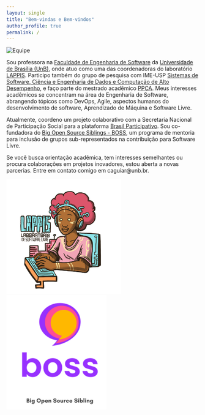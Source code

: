 ```yaml
---
layout: single
title: "Bem-vindas e Bem-vindos"
author_profile: true
permalink: /
---
```


![Equipe](/images/lab.png)

Sou professora na [Faculdade de Engenharia de Software](http://fga.unb.br) da [Universidade de Brasília (UnB)](http://www.unb.br/), onde atuo como uma das coordenadoras do laboratório [LAPPIS](https://lappis-unb.github.io/lappis.rocks/). Participo também do grupo de pesquisa com IME-USP [Sistemas de Software, Ciência e Engenharia de Dados e Computação de Alto Desempenho](https://dgp.cnpq.br/dgp/espelhogrupo/633486), e faço parte do mestrado acadêmico [PPCA](http://PPCA.unb.br). Meus interesses acadêmicos se concentram na área de Engenharia de Software, abrangendo tópicos como DevOps, Agile, aspectos humanos do desenvolvimento de software, Aprendizado de Máquina e Software Livre.

Atualmente, coordeno um projeto colaborativo com a Secretaria Nacional de Participação Social para a plataforma  [Brasil Participativo](https://brasilparticipativo.presidencia.gov.br). Sou co-fundadora do [Big Open Source Siblings - BOSS](https://docs.google.com/presentation/d/1bAOZ0gLjEIwOLhkRhakvaXG1_FP4fGuHYMVhEc72w7M/edit?usp=sharing), um programa de mentoria para inclusão de grupos sub-representados na contribuição para Software Livre.

Se você busca orientação acadêmica, tem interesses semelhantes ou procura colaborações em projetos inovadores, estou aberta a novas parcerias. Entre em contato comigo em caguiar<span style="display:none">ignorethis</span>@unb.br.

<img src="/images/logo-lappis.png" alt="LAPPIS " style="height: 300px;" /> <img src="/images/boss.png" alt="LAPPIS " style="height: 300px;" />
